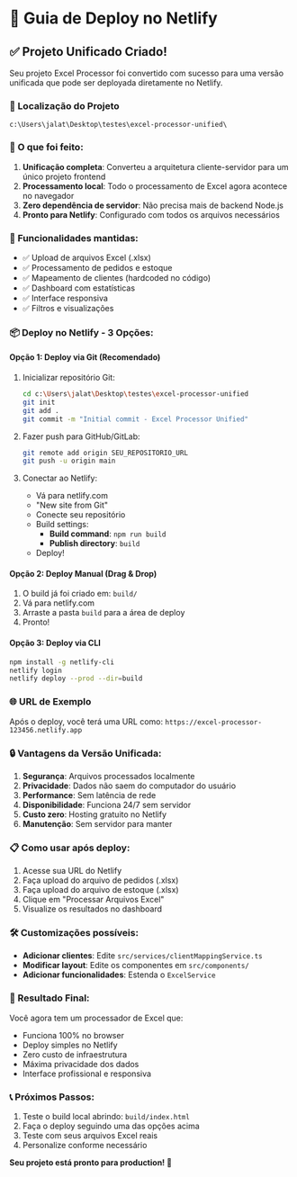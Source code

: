 # 🚀 Guia de Deploy no Netlify

## ✅ Projeto Unificado Criado!

Seu projeto Excel Processor foi convertido com sucesso para uma versão unificada que pode ser deployada diretamente no Netlify. 

### 📁 Localização do Projeto
```
c:\Users\jalat\Desktop\testes\excel-processor-unified\
```

### 🎯 O que foi feito:

1. **Unificação completa**: Converteu a arquitetura cliente-servidor para um único projeto frontend
2. **Processamento local**: Todo o processamento de Excel agora acontece no navegador
3. **Zero dependência de servidor**: Não precisa mais de backend Node.js
4. **Pronto para Netlify**: Configurado com todos os arquivos necessários

### 🔧 Funcionalidades mantidas:

- ✅ Upload de arquivos Excel (.xlsx)
- ✅ Processamento de pedidos e estoque
- ✅ Mapeamento de clientes (hardcoded no código)
- ✅ Dashboard com estatísticas
- ✅ Interface responsiva
- ✅ Filtros e visualizações

### 📦 Deploy no Netlify - 3 Opções:

#### Opção 1: Deploy via Git (Recomendado)
1. Inicializar repositório Git:
   ```bash
   cd c:\Users\jalat\Desktop\testes\excel-processor-unified
   git init
   git add .
   git commit -m "Initial commit - Excel Processor Unified"
   ```

2. Fazer push para GitHub/GitLab:
   ```bash
   git remote add origin SEU_REPOSITORIO_URL
   git push -u origin main
   ```

3. Conectar ao Netlify:
   - Vá para netlify.com
   - "New site from Git"
   - Conecte seu repositório
   - Build settings:
     - **Build command**: `npm run build`
     - **Publish directory**: `build`
   - Deploy!

#### Opção 2: Deploy Manual (Drag & Drop)
1. O build já foi criado em: `build/`
2. Vá para netlify.com
3. Arraste a pasta `build` para a área de deploy
4. Pronto!

#### Opção 3: Deploy via CLI
```bash
npm install -g netlify-cli
netlify login
netlify deploy --prod --dir=build
```

### 🌐 URL de Exemplo
Após o deploy, você terá uma URL como:
`https://excel-processor-123456.netlify.app`

### 🔒 Vantagens da Versão Unificada:

1. **Segurança**: Arquivos processados localmente
2. **Privacidade**: Dados não saem do computador do usuário
3. **Performance**: Sem latência de rede
4. **Disponibilidade**: Funciona 24/7 sem servidor
5. **Custo zero**: Hosting gratuito no Netlify
6. **Manutenção**: Sem servidor para manter

### 📋 Como usar após deploy:

1. Acesse sua URL do Netlify
2. Faça upload do arquivo de pedidos (.xlsx)
3. Faça upload do arquivo de estoque (.xlsx) 
4. Clique em "Processar Arquivos Excel"
5. Visualize os resultados no dashboard

### 🛠️ Customizações possíveis:

- **Adicionar clientes**: Edite `src/services/clientMappingService.ts`
- **Modificar layout**: Edite os componentes em `src/components/`
- **Adicionar funcionalidades**: Estenda o `ExcelService`

### 🎉 Resultado Final:

Você agora tem um processador de Excel que:
- Funciona 100% no browser
- Deploy simples no Netlify
- Zero custo de infraestrutura  
- Máxima privacidade dos dados
- Interface profissional e responsiva

### 📞 Próximos Passos:

1. Teste o build local abrindo: `build/index.html`
2. Faça o deploy seguindo uma das opções acima
3. Teste com seus arquivos Excel reais
4. Personalize conforme necessário

**Seu projeto está pronto para production! 🚀**
